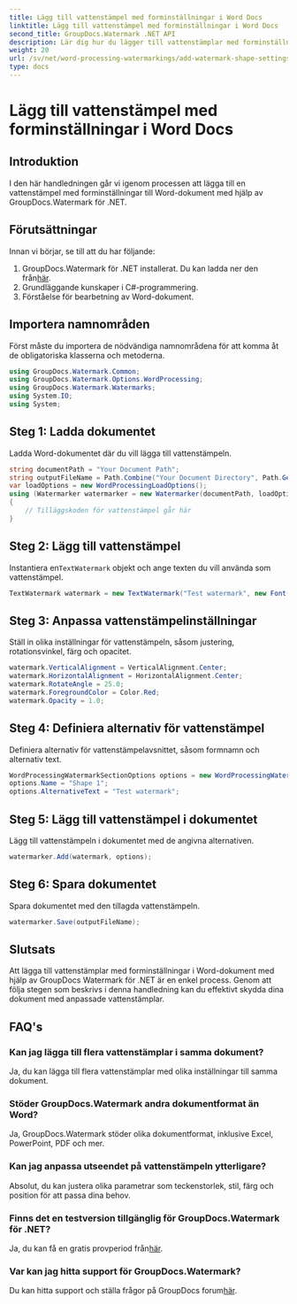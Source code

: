 ```yaml
---
title: Lägg till vattenstämpel med forminställningar i Word Docs
linktitle: Lägg till vattenstämpel med forminställningar i Word Docs
second_title: GroupDocs.Watermark .NET API
description: Lär dig hur du lägger till vattenstämplar med forminställningar i Word-dokument med hjälp av GroupDocs Watermark for .NET. Skydda dina dokument effektivt.
weight: 20
url: /sv/net/word-processing-watermarkings/add-watermark-shape-settings-word-docs/
type: docs
---
```

# Lägg till vattenstämpel med forminställningar i Word Docs

## Introduktion
I den här handledningen går vi igenom processen att lägga till en vattenstämpel med forminställningar till Word-dokument med hjälp av GroupDocs.Watermark för .NET.
## Förutsättningar
Innan vi börjar, se till att du har följande:
1.  GroupDocs.Watermark för .NET installerat. Du kan ladda ner den från[här](https://releases.groupdocs.com/Watermark/net/).
2. Grundläggande kunskaper i C#-programmering.
3. Förståelse för bearbetning av Word-dokument.

## Importera namnområden
Först måste du importera de nödvändiga namnområdena för att komma åt de obligatoriska klasserna och metoderna.
```csharp
using GroupDocs.Watermark.Common;
using GroupDocs.Watermark.Options.WordProcessing;
using GroupDocs.Watermark.Watermarks;
using System.IO;
using System;
```
## Steg 1: Ladda dokumentet
Ladda Word-dokumentet där du vill lägga till vattenstämpeln.
```csharp
string documentPath = "Your Document Path";
string outputFileName = Path.Combine("Your Document Directory", Path.GetFileName(documentPath));
var loadOptions = new WordProcessingLoadOptions();
using (Watermarker watermarker = new Watermarker(documentPath, loadOptions))
{
    // Tilläggskoden för vattenstämpel går här
}
```
## Steg 2: Lägg till vattenstämpel
 Instantiera en`TextWatermark` objekt och ange texten du vill använda som vattenstämpel.
```csharp
TextWatermark watermark = new TextWatermark("Test watermark", new Font("Arial", 19));
```
## Steg 3: Anpassa vattenstämpelinställningar
Ställ in olika inställningar för vattenstämpeln, såsom justering, rotationsvinkel, färg och opacitet.
```csharp
watermark.VerticalAlignment = VerticalAlignment.Center;
watermark.HorizontalAlignment = HorizontalAlignment.Center;
watermark.RotateAngle = 25.0;
watermark.ForegroundColor = Color.Red;
watermark.Opacity = 1.0;
```
## Steg 4: Definiera alternativ för vattenstämpel
Definiera alternativ för vattenstämpelavsnittet, såsom formnamn och alternativ text.
```csharp
WordProcessingWatermarkSectionOptions options = new WordProcessingWatermarkSectionOptions();
options.Name = "Shape 1";
options.AlternativeText = "Test watermark";
```
## Steg 5: Lägg till vattenstämpel i dokumentet
Lägg till vattenstämpeln i dokumentet med de angivna alternativen.
```csharp
watermarker.Add(watermark, options);
```
## Steg 6: Spara dokumentet
Spara dokumentet med den tillagda vattenstämpeln.
```csharp
watermarker.Save(outputFileName);
```

## Slutsats
Att lägga till vattenstämplar med forminställningar i Word-dokument med hjälp av GroupDocs Watermark för .NET är en enkel process. Genom att följa stegen som beskrivs i denna handledning kan du effektivt skydda dina dokument med anpassade vattenstämplar.
## FAQ's
### Kan jag lägga till flera vattenstämplar i samma dokument?
Ja, du kan lägga till flera vattenstämplar med olika inställningar till samma dokument.
### Stöder GroupDocs.Watermark andra dokumentformat än Word?
Ja, GroupDocs.Watermark stöder olika dokumentformat, inklusive Excel, PowerPoint, PDF och mer.
### Kan jag anpassa utseendet på vattenstämpeln ytterligare?
Absolut, du kan justera olika parametrar som teckenstorlek, stil, färg och position för att passa dina behov.
### Finns det en testversion tillgänglig för GroupDocs.Watermark för .NET?
 Ja, du kan få en gratis provperiod från[här](https://releases.groupdocs.com/).
### Var kan jag hitta support för GroupDocs.Watermark?
 Du kan hitta support och ställa frågor på GroupDocs forum[här](https://forum.groupdocs.com/c/watermark/19).